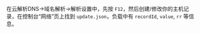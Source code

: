 在云解析DNS->域名解析->解析设置中，先按 `F12`，然后创建/修改你的主机记录，在控制台“网络”页上找到 `update.json`，负载中有 `recordId`, `value`, `rr` 等信息。